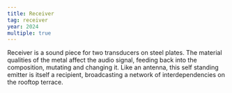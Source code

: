 ```yaml
---
title: Receiver
tag: receiver
year: 2024
multiple: true
---
```

Receiver is a sound piece for two transducers on steel plates. The material qualities of the metal affect the audio signal, feeding back into the composition, mutating and changing it. Like an antenna, this self standing emitter is itself a recipient, broadcasting a network of interdependencies on the rooftop terrace.
